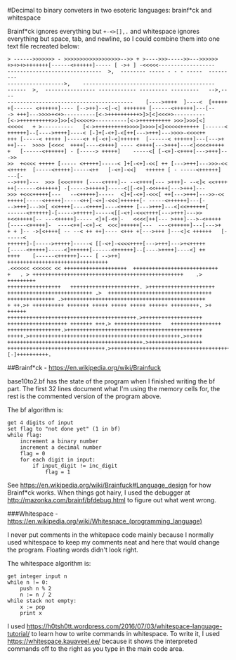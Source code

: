 #Decimal to binary conveters in two esoteric languages: brainf\*ck and whitespace

Brainf\*ck ignores everything but `+-<>[],.` and whitespace ignores everything but space, tab, and newline, so I could combine them into one text file recreated below:

    > ------>>>>>>> - >>>>>>>>>>>>>>>>>>-->> + >---->>>----->>--->>>>>>
    +>+>+>+++++++[------<++++++]----- [ ->+ ] -<<<<<------------------
    ------------------------------	>,	-------- ----- - - - -----	---------
    ------------------>,	------------------------------------------
    ------	>,	---------------- ------------ --------- ---------	-->,----
    ----------------------------------------	[---->++++	]----<	[+++++
    +[------ <++++++]---- [-->++]--<[-<] +++++++ [------<++++++]---[--
    -> +++]--->>>>+<+>----------[<->++++++++++>]>[<]<<<+>----------
    [<->++++++++++>>]>>[<]<<<<+>----------[<->++++++++++ >>>]>>>[<]
    <<<<<	+ >----------	[<->++++++++++>>>>]>>>>[<]<<<<<++++++ [------<
    ++++++]--[---->++++]----< [-]+[-<+]-<[++[--->+++]--->>>>-<<<<++
    +++ [-----< +++++ ]-----<+ +[-<+]-<]++++++	[------< ++++++]---[--->+
    ++]---	>>>> [<<<<	++++[----<++++]	---- <++++[--->+++]---<]<<<<+++++
    +	[------<++++++] - [-----> +++++]	-----<[ [-<+]-<++++[--->+++]--->>
    >>	+<<<< +++++	[----- <+++++]-----< ]+[-<+]-<<[ ++ [--->+++]--->>>-<<
    <+++++	[-----<+++++]-----<++	[-<+]-<<]	++++++ [ - -----<++++++]	---[-
    -->+++]---	>>> [<<<++++ [----<++++]-- --<++++[--- >+++]- --<]< <<++++
    ++[------<++++++] -[----->+++++]-----<[[-<+]-<<++++[--->+++]---
    >>>	+<<<+++++[---	--<+++++]-----	<]+[-<+]-<<<[ ++[--->+++]--->>-<<
    +++++[-----<+++++]-----<++[-<+]-<<<]++++++[- -----<++++++]---[-
    -->+++]--->>[ <<++++[----<++++]----<++++ [--->+++]---<]<<++++++[
    ------<++++++]-[----->+++++]-----<[[-<+]-<<<++++[--->+++]--->>
    +<<+++++[-- ---<+++++]----- <]+[-<+]-	<<<<[++[--- >+++]--->-<+++++
    [-----<+++++]-	----<++[-<+]-<	<<<]++++++[---	---<++++++]---[--->+
    + + ]-- ->[<++++[ -- --< ++ ++]---- <+++ +[--->+++ ]---<]< ++++++	[------<
    ++++++]-[----->+++++]-----< [[-<+]-<<<<++++[--->+++]--->+<+++++
    [-----<+++++]-----<]++++++[------<++++++]--[---->++++]----<] ++
    ++++	[------<++++++]---- [ -->++]	++++++++++++++++++++++++++++++++
    .<<<<<< <<<<<< << ++++++++++++++++++++	+++++++++++++++++++++++++++
    +	. > ++++++++++++++++++++++++++++++++++++++++++++++++	.> +++++++++
    +++++++++++++++++	++++++++++++++++++++++.	>+++++++++++++++++++++
    +++++++++++++++++++++++++++ .>	+++++++++++++++++++++++++++++++++
    +++++++++++++++ .>+++++++++++++++++++++++++++++++++++++++++++++
    + ++.>+ ++++++++++ +++++++ +++++ +++++ +++++ ++++++ +++++++++. >+	++++++
    +++++++++++++++++++++++++++++++++++++++++.>+++++++++++++++++++
    +++++++++++++++++++ +++++++ +++.> +++++++++++++++	++++++++++++++++
    +++++++++++++++++.>+++++++++++++++++++++++++++++++++++++++++++
    +++++.>++++++++++++++++++++++++++++++++++++++++++++++++.>+++++
    +++++++++++++++++++++++++++++++++++++++++++.>+++++++++++++++++
    +++++++++++++++++++++++++++++++.>++++++++++++++++++++++++++++++++++++++++++++++++[-]++++++++++.


##Brainf\*ck - https://en.wikipedia.org/wiki/Brainfuck

base10to2.bf has the state of the program when I finished writing the bf part. The first 32 lines document what I'm using the memory cells for, the rest is the commented version of the program above.

The bf algorithm is:

    get 4 digits of input
    set flag to "not done yet" (1 in bf)
    while flag:
        increment a binary number
        increment a decimal number
        flag = 0
        for each digit in input:
            if input_digit != inc_digit
                flag = 1

See https://en.wikipedia.org/wiki/Brainfuck#Language_design for how Brainf\*ck works. When things got hairy, I used the debugger at http://mazonka.com/brainf/bfdebug.html to figure out what went wrong.

###Whitespace - https://en.wikipedia.org/wiki/Whitespace_(programming_language)

I never put comments in the whitepace code mainly because I normally used whitespace to keep my comments neat and here that would change the program. Floating words didn't look right.

The whitespace algorithm is:

    get integer input n
    while n != 0:
        push n % 2
        n := n / 2
    while stack not empty:
        x := pop
        print x

I used https://h0tsh0tt.wordpress.com/2016/07/03/whitespace-language-tutorial/ to learn how to write commands in whitespace. To write it, I used https://whitespace.kauaveel.ee/ because it shows the interpreted commands off to the right as you type in the main code area. 
